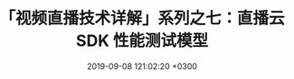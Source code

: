 ---
layout: post
title: 「视频直播技术详解」系列之七：直播云 SDK 性能测试模型
date: 2019-09-08 121:02:20 +0300
description:  # Add post description (optional)
img: live-streaming-collection.jpg # Add image post (optional)
fig-caption: none # Add figcaption (optional)
tags: [视频直播技术详解, 采集, 视频直播]
categories: [blog，live-streaming]
excerpt_separator: <!--more-->
---